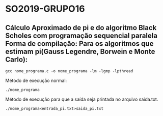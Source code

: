 # SO2019-GRUPO16
Cálculo Aproximado de pi e do algoritmo Black Scholes com programação sequencial paralela
Forma de compilação:
Para os algoritmos que estimam pi(Gauss Legendre, Borwein e Monte Carlo):
-
```
gcc nome_programa.c -o nome_programa -lm -lgmp -lpthread
```
Método de execução normal:
```
./nome_programa
```

Método de execução para que a saída seja printada no arquivo saida.txt.
```
./nome_programa<entrada_pi.txt>saida_pi.txt
